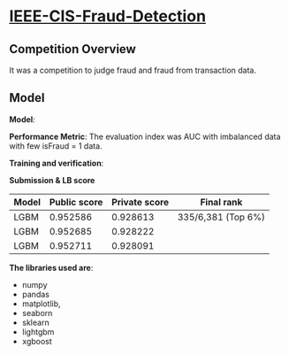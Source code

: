 # [IEEE-CIS-Fraud-Detection](https://www.kaggle.com/c/ieee-fraud-detection)

## Competition Overview
It was a competition to judge fraud and fraud from transaction data.

## Model 
**Model**: 

**Performance Metric**: The evaluation index was AUC with imbalanced data with few isFraud = 1 data.

**Training and verification**: 


**Submission & LB score**

|Model|Public score|Private score|Final rank| 
|---|---|---|---|
| LGBM |0.952586|0.928613|335/6,381 (Top 6%)|
| LGBM |0.952685|0.928222| |
| LGBM |0.952711|0.928091| |





**The libraries used are**:  
- numpy
- pandas
- matplotlib, 
- seaborn
- sklearn
- lightgbm
- xgboost



